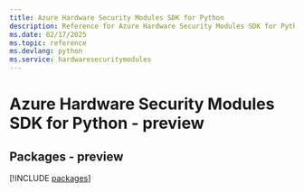 ```yaml
---
title: Azure Hardware Security Modules SDK for Python
description: Reference for Azure Hardware Security Modules SDK for Python
ms.date: 02/17/2025
ms.topic: reference
ms.devlang: python
ms.service: hardwaresecuritymodules
---
```

# Azure Hardware Security Modules SDK for Python - preview
## Packages - preview
[!INCLUDE [packages](hardware-security-modules-index.md)]